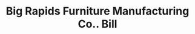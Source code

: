 ---
doi: 10.7916/D81274NV
date_other: '1890'
date_other_textual: 1890-1899
form: printed ephemera
genre:
- Invoices
name:
- Big Rapids Furniture Manufacturing Co.
object_in_context_url: https://biggert.cul.columbia.edu/items/view/ave_biggert_00602
subject_hierarchical_geographic:
- Big Rapids, Michigan, United States
subject_name:
- Big Rapids Furniture Manufacturing Co.
title: Big Rapids Furniture Manufacturing Co.. Bill
sort_title: Big Rapids Furniture Manufacturing Co.. Bill
call_number: ave_biggert_00602
coordinates:
- 43.698055555555555,-85.48361111111112
pid: ave_biggert_00602
identifiers: ave_biggert_00602
thumbnail: https://derivativo-3.library.columbia.edu/iiif/2/ldpd:343676/full/!256,256/0/native.jpg
permalink: "/biggert/ave_biggert_00602/"
layout: iiif-image-page
---